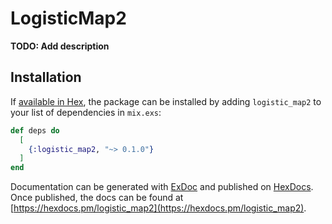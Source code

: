# LogisticMap2

**TODO: Add description**

## Installation

If [available in Hex](https://hex.pm/docs/publish), the package can be installed
by adding `logistic_map2` to your list of dependencies in `mix.exs`:

```elixir
def deps do
  [
    {:logistic_map2, "~> 0.1.0"}
  ]
end
```

Documentation can be generated with [ExDoc](https://github.com/elixir-lang/ex_doc)
and published on [HexDocs](https://hexdocs.pm). Once published, the docs can
be found at [https://hexdocs.pm/logistic_map2](https://hexdocs.pm/logistic_map2).

